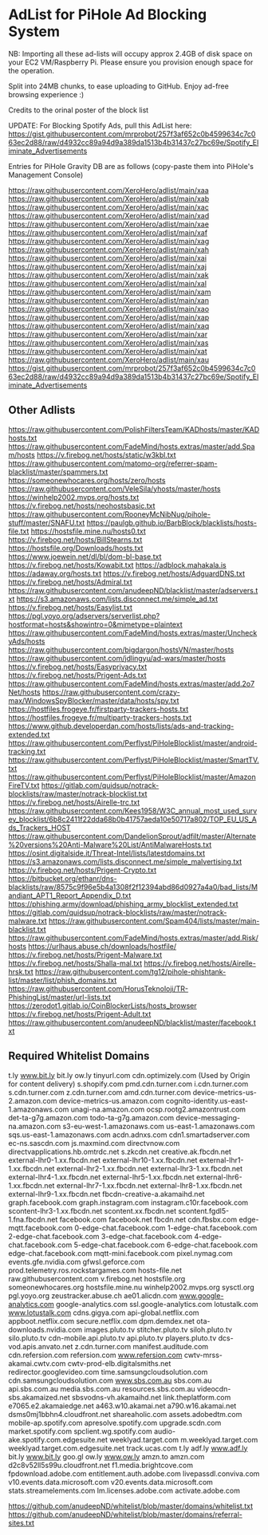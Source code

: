 # AdList for PiHole Ad Blocking System

NB: Importing all these ad-lists will occupy approx 2.4GB of disk space on your EC2 VM/Raspberry Pi. Please ensure you provision enough space for the operation.

Split into 24MB chunks, to ease uploading to GitHub. Enjoy ad-free browsing experience :) 

Credits to the orinal poster of the block list

UPDATE: For Blocking Spotify Ads, pull this AdList here: https://gist.githubusercontent.com/mrprobot/257f3af652c0b4599634c7c063ec2d88/raw/d4932cc89a94d9a389da1513b4b31437c27bc69e/Spotify_Eliminate_Advertisements


Entries for PiHole Gravity DB are as follows (copy-paste them into PiHole's Management Console)

https://raw.githubusercontent.com/XeroHero/adlist/main/xaa
https://raw.githubusercontent.com/XeroHero/adlist/main/xab
https://raw.githubusercontent.com/XeroHero/adlist/main/xac
https://raw.githubusercontent.com/XeroHero/adlist/main/xad
https://raw.githubusercontent.com/XeroHero/adlist/main/xae
https://raw.githubusercontent.com/XeroHero/adlist/main/xaf
https://raw.githubusercontent.com/XeroHero/adlist/main/xag
https://raw.githubusercontent.com/XeroHero/adlist/main/xah
https://raw.githubusercontent.com/XeroHero/adlist/main/xai
https://raw.githubusercontent.com/XeroHero/adlist/main/xaj
https://raw.githubusercontent.com/XeroHero/adlist/main/xak
https://raw.githubusercontent.com/XeroHero/adlist/main/xal
https://raw.githubusercontent.com/XeroHero/adlist/main/xam
https://raw.githubusercontent.com/XeroHero/adlist/main/xan
https://raw.githubusercontent.com/XeroHero/adlist/main/xao
https://raw.githubusercontent.com/XeroHero/adlist/main/xap
https://raw.githubusercontent.com/XeroHero/adlist/main/xaq
https://raw.githubusercontent.com/XeroHero/adlist/main/xar
https://raw.githubusercontent.com/XeroHero/adlist/main/xas
https://raw.githubusercontent.com/XeroHero/adlist/main/xat
https://raw.githubusercontent.com/XeroHero/adlist/main/xau
https://gist.githubusercontent.com/mrprobot/257f3af652c0b4599634c7c063ec2d88/raw/d4932cc89a94d9a389da1513b4b31437c27bc69e/Spotify_Eliminate_Advertisements

## Other Adlists

https://raw.githubusercontent.com/PolishFiltersTeam/KADhosts/master/KADhosts.txt
https://raw.githubusercontent.com/FadeMind/hosts.extras/master/add.Spam/hosts
https://v.firebog.net/hosts/static/w3kbl.txt
https://raw.githubusercontent.com/matomo-org/referrer-spam-blacklist/master/spammers.txt
https://someonewhocares.org/hosts/zero/hosts
https://raw.githubusercontent.com/VeleSila/yhosts/master/hosts
https://winhelp2002.mvps.org/hosts.txt
https://v.firebog.net/hosts/neohostsbasic.txt
https://raw.githubusercontent.com/RooneyMcNibNug/pihole-stuff/master/SNAFU.txt
https://paulgb.github.io/BarbBlock/blacklists/hosts-file.txt
https://hostsfile.mine.nu/hosts0.txt
https://v.firebog.net/hosts/BillStearns.txt
https://hostsfile.org/Downloads/hosts.txt
https://www.joewein.net/dl/bl/dom-bl-base.txt
https://v.firebog.net/hosts/Kowabit.txt
https://adblock.mahakala.is
https://adaway.org/hosts.txt
https://v.firebog.net/hosts/AdguardDNS.txt
https://v.firebog.net/hosts/Admiral.txt
https://raw.githubusercontent.com/anudeepND/blacklist/master/adservers.txt
https://s3.amazonaws.com/lists.disconnect.me/simple_ad.txt
https://v.firebog.net/hosts/Easylist.txt
https://pgl.yoyo.org/adservers/serverlist.php?hostformat=hosts&showintro=0&mimetype=plaintext
https://raw.githubusercontent.com/FadeMind/hosts.extras/master/UncheckyAds/hosts
https://raw.githubusercontent.com/bigdargon/hostsVN/master/hosts
https://raw.githubusercontent.com/jdlingyu/ad-wars/master/hosts
https://v.firebog.net/hosts/Easyprivacy.txt
https://v.firebog.net/hosts/Prigent-Ads.txt
https://raw.githubusercontent.com/FadeMind/hosts.extras/master/add.2o7Net/hosts
https://raw.githubusercontent.com/crazy-max/WindowsSpyBlocker/master/data/hosts/spy.txt
https://hostfiles.frogeye.fr/firstparty-trackers-hosts.txt
https://hostfiles.frogeye.fr/multiparty-trackers-hosts.txt
https://www.github.developerdan.com/hosts/lists/ads-and-tracking-extended.txt
https://raw.githubusercontent.com/Perflyst/PiHoleBlocklist/master/android-tracking.txt
https://raw.githubusercontent.com/Perflyst/PiHoleBlocklist/master/SmartTV.txt
https://raw.githubusercontent.com/Perflyst/PiHoleBlocklist/master/AmazonFireTV.txt
https://gitlab.com/quidsup/notrack-blocklists/raw/master/notrack-blocklist.txt
https://v.firebog.net/hosts/Airelle-trc.txt
https://raw.githubusercontent.com/Kees1958/W3C_annual_most_used_survey_blocklist/6b8c2411f22dda68b0b41757aeda10e50717a802/TOP_EU_US_Ads_Trackers_HOST
https://raw.githubusercontent.com/DandelionSprout/adfilt/master/Alternate%20versions%20Anti-Malware%20List/AntiMalwareHosts.txt
https://osint.digitalside.it/Threat-Intel/lists/latestdomains.txt
https://s3.amazonaws.com/lists.disconnect.me/simple_malvertising.txt
https://v.firebog.net/hosts/Prigent-Crypto.txt
https://bitbucket.org/ethanr/dns-blacklists/raw/8575c9f96e5b4a1308f2f12394abd86d0927a4a0/bad_lists/Mandiant_APT1_Report_Appendix_D.txt
https://phishing.army/download/phishing_army_blocklist_extended.txt
https://gitlab.com/quidsup/notrack-blocklists/raw/master/notrack-malware.txt
https://raw.githubusercontent.com/Spam404/lists/master/main-blacklist.txt
https://raw.githubusercontent.com/FadeMind/hosts.extras/master/add.Risk/hosts
https://urlhaus.abuse.ch/downloads/hostfile/
https://v.firebog.net/hosts/Prigent-Malware.txt
https://v.firebog.net/hosts/Shalla-mal.txt
https://v.firebog.net/hosts/Airelle-hrsk.txt
https://raw.githubusercontent.com/tg12/pihole-phishtank-list/master/list/phish_domains.txt
https://raw.githubusercontent.com/HorusTeknoloji/TR-PhishingList/master/url-lists.txt
https://zerodot1.gitlab.io/CoinBlockerLists/hosts_browser
https://v.firebog.net/hosts/Prigent-Adult.txt
https://raw.githubusercontent.com/anudeepND/blacklist/master/facebook.txt

## Required Whitelist Domains
t.ly
www.bit.ly
bit.ly
ow.ly
tinyurl.com
cdn.optimizely.com (Used by Origin for content delivery)
s.shopify.com
pmd.cdn.turner.com
i.cdn.turner.com
s.cdn.turner.com
z.cdn.turner.com
amd.cdn.turner.com
device-metrics-us-2.amazon.com
device-metrics-us.amazon.com
cognito-identity.us-east-1.amazonaws.com
unagi-na.amazon.com
ocsp.rootg2.amazontrust.com
det-ta-g7g.amazon.com
todo-ta-g7g.amazon.com
device-messaging-na.amazon.com
s3-eu-west-1.amazonaws.com
us-east-1.amazonaws.com
sqs.us-east-1.amazonaws.com
acdn.adnxs.com
cdn1.smartadserver.com
ec-ns.sascdn.com
js.maxmind.com
directvnow.com
directvapplications.hb.omtrdc.net
s.zkcdn.net
creative.ak.fbcdn.net
external-lhr0-1.xx.fbcdn.net
external-lhr10-1.xx.fbcdn.net
external-lhr1-1.xx.fbcdn.net
external-lhr2-1.xx.fbcdn.net
external-lhr3-1.xx.fbcdn.net
external-lhr4-1.xx.fbcdn.net
external-lhr5-1.xx.fbcdn.net
external-lhr6-1.xx.fbcdn.net
external-lhr7-1.xx.fbcdn.net
external-lhr8-1.xx.fbcdn.net
external-lhr9-1.xx.fbcdn.net
fbcdn-creative-a.akamaihd.net
graph.facebook.com
graph.instagram.com
instagram.c10r.facebook.com
scontent-lhr3-1.xx.fbcdn.net
scontent.xx.fbcdn.net
scontent.fgdl5-1.fna.fbcdn.net
facebook.com
facebook.net
fbcdn.net
cdn.fbsbx.com
edge-mqtt.facebook.com
0-edge-chat.facebook.com
1-edge-chat.facebook.com
2-edge-chat.facebook.com
3-edge-chat.facebook.com
4-edge-chat.facebook.com
5-edge-chat.facebook.com
6-edge-chat.facebook.com
edge-chat.facebook.com
mqtt-mini.facebook.com
pixel.nymag.com
events.gfe.nvidia.com
gfwsl.geforce.com
prod.telemetry.ros.rockstargames.com
hosts-file.net
raw.githubusercontent.com
v.firebog.net
hostsfile.org
someonewhocares.org
hostsfile.mine.nu
winhelp2002.mvps.org
sysctl.org
pgl.yoyo.org
zeustracker.abuse.ch
ae01.alicdn.com
www.google-analytics.com
google-analytics.com
ssl.google-analytics.com
lotustalk.com
www.lotustalk.com
cdns.gigya.com
api-global.netflix.com
appboot.netflix.com
secure.netflix.com
dpm.demdex.net
ota-downloads.nvidia.com
images.pluto.tv
stitcher.pluto.tv
siloh.pluto.tv
silo.pluto.tv
cdn-mobile.api.pluto.tv
api.pluto.tv
players.pluto.tv
dcs-vod.apis.anvato.net
z.cdn.turner.com
manifest.auditude.com
cdn.refersion.com
refersion.com
www.refersion.com
cwtv-mrss-akamai.cwtv.com
cwtv-prod-elb.digitalsmiths.net
redirector.googlevideo.com
time.samsungcloudsolution.com
cdn.samsungcloudsolution.com
www.sbs.com.au
sbs.com.au
api.sbs.com.au
media.sbs.com.au
resources.sbs.com.au
videocdn-sbs.akamaized.net
sbsvodns-vh.akamaihd.net
link.theplatform.com
e7065.e2.akamaiedge.net
a463.w10.akamai.net
a790.w16.akamai.net
dsms0mj1bbhn4.cloudfront.net
shareaholic.com
assets.adobedtm.com
mobile-ap.spotify.com
apresolve.spotify.com
upgrade.scdn.com
market.spotify.com
spclient.wg.spotify.com
audio-ake.spotify.com.edgesuite.net
weeklyad.target.com
m.weeklyad.target.com
weeklyad.target.com.edgesuite.net
track.ucas.com
t.ly
adf.ly
www.adf.ly
bit.ly
www.bit.ly
goo.gl
ow.ly
www.ow.ly
amzn.to
amzn.com
d2c8v52ll5s99u.cloudfront.net
f1.media.brightcove.com
fpdownload.adobe.com
entitlement.auth.adobe.com
livepassdl.conviva.com
v10.events.data.microsoft.com
v20.events.data.microsoft.com
stats.streamelements.com
lm.licenses.adobe.com
activate.adobe.com

https://github.com/anudeepND/whitelist/blob/master/domains/whitelist.txt
https://github.com/anudeepND/whitelist/blob/master/domains/referral-sites.txt
